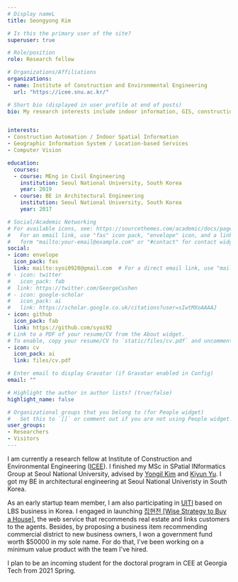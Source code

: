 ```yaml
---
# Display nameL
title: Seongyong Kim

# Is this the primary user of the site?
superuser: true

# Role/position
role: Research fellow

# Organizations/Affiliations
organizations:
- name: Institute of Construction and Environmental Engineering
  url: "https://icee.snu.ac.kr/"

# Short bio (displayed in user profile at end of posts)
bio: My research interests include indoor information, GIS, construction automation based on computer vision.


interests:
- Construction Automation / Indoor Spatial Information
- Geographic Information System / Location-based Services
- Computer Vision

education:
  courses:
  - course: MEng in Civil Engineering
    institution: Seoul National University, South Korea
    year: 2019
  - course: BE in Architectural Engineering
    institution: Seoul National University, South Korea
    year: 2017

# Social/Academic Networking
# For available icons, see: https://sourcethemes.com/academic/docs/page-builder/#icons
#   For an email link, use "fas" icon pack, "envelope" icon, and a link in the
#   form "mailto:your-email@example.com" or "#contact" for contact widget.
social:
- icon: envelope
  icon_pack: fas
  link: mailto:syoi0928@gmail.com  # For a direct email link, use "mailto:test@example.org".
# - icon: twitter
#   icon_pack: fab
#  link: https://twitter.com/GeorgeCushen
# - icon: google-scholar
#   icon_pack: ai
#   link: https://scholar.google.co.uk/citations?user=sIwtMXoAAAAJ
- icon: github
  icon_pack: fab
  link: https://github.com/syoi92
# Link to a PDF of your resume/CV from the About widget.
# To enable, copy your resume/CV to `static/files/cv.pdf` and uncomment the lines below.
- icon: cv
  icon_pack: ai
  link: files/cv.pdf

# Enter email to display Gravatar (if Gravatar enabled in Config)
email: ""

# Highlight the author in author lists? (true/false)
highlight_name: false

# Organizational groups that you belong to (for People widget)
#   Set this to `[]` or comment out if you are not using People widget.
user_groups:
- Researchers
- Visitors
---
```


I am currently a research fellow at Institute of Construction and Environmental Engineering ([ICEE](https://cee.snu.ac.kr/english/index.php)). I finished my MSc in SPatial INformatics Group at Seoul National University, advised by [Yongil Kim](http://spins.snu.ac.kr/) and [Kiyun Yu](https://gislbs.net/). I got my BE in architectural engineering at Seoul National Univeristy in South Korea. 

As an early startup team member, I am also participating in [UITI](http://uiti.co.kr/) based on LBS business in Korea. I engaged in launching [집현전 [Wise Strategy to Buy a House]](https://ziphz.com/), the web service that recommends real estate and links customers to the agents. Besides, by proposing a business item recommending commercial district to new business owners, I won a government fund worth $50000 in my sole name. For do that, I've been working on a minimum value product with the team I've hired.

I plan to be an incoming student for the doctoral program in CEE at Georgia Tech from 2021 Spring. 
